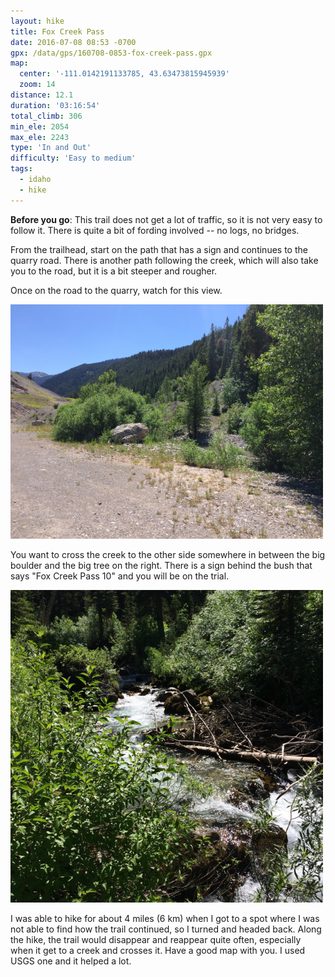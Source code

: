 ```yaml
---
layout: hike
title: Fox Creek Pass
date: 2016-07-08 08:53 -0700
gpx: /data/gps/160708-0853-fox-creek-pass.gpx
map:
  center: '-111.0142191133785, 43.63473815945939'
  zoom: 14
distance: 12.1
duration: '03:16:54'
total_climb: 306
min_ele: 2054
max_ele: 2243
type: 'In and Out'
difficulty: 'Easy to medium'
tags:
  - idaho
  - hike
---
```


__Before you go__: This trail does not get a lot of traffic, so it is not very easy to follow it. There
is quite a bit of fording involved -- no logs, no bridges.

From the trailhead, start on the path that has a sign and continues to the quarry road. There is another
path following the creek, which will also take you to the road, but it is a bit steeper and rougher.

Once on the road to the quarry, watch for this view.

<img src="/images/160708-first-ford.jpg" width="500" alt="First ford"/>

You want to cross the creek to the other side somewhere in between the big boulder and the big tree on
the right.  There is a sign behind the bush that says "Fox Creek Pass 10" and you will be on the trial.

<img src="/images/160708-fox-creek.jpg" width="500" alt="Fox Creek"/>

I was able to hike for about 4 miles (6 km) when I got to a spot where I was not able to find how the
trail continued, so I turned and headed back.  Along the hike, the trail would disappear and reappear
quite often, especially when it get to a creek and crosses it.  Have a good map with you.
I used USGS one and it helped a lot.
